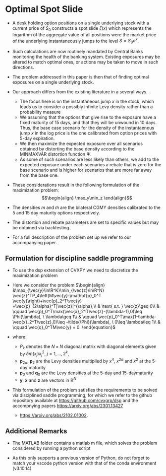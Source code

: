 # Optimal Spot Slide

- A desk holding option positions on a single underlying stock with a current price of $S_0$ constructs a spot slide $\zeta(x)$ which represents the logarithm of the aggregate value of all positions were the market price of the underlying instantaneously jumps to the level $S=S_0e^x$.

- Such calculations are now routinely mandated by Central Banks monitoring the health of the banking system. Existing exposures may be altered to match optimal ones, or actions may be taken to move in such directions.

- The problem addressed in this paper is then that of finding optimal exposures on a single underlying stock.

- Our approach differs from the existing literature in a several ways.
  - The focus here is on the instantaneous jump $x$ in the stock, which leads us to consider a possibly infinite Levy density rather than a probability measure
  - We assuming that the options that give rise to the exposure have a fixed maturity of 15 days, and that they will be unwound in 10 days. Thus, the base case scenario for the density of the instantaenous jump $x$ in the log price is the one calibrated from option prices with 5-day expiration.
  - We then maximize the expected exposure over all scenarios obtained by distorting the base density according to the MINMAXVAR distortion function $\Psi$.
  - As some of such scenarios are less likely than others, we add to the expected exposure under each scenarios a rebate that is zero for the base scenario and is higher for scenarios that are more far away from the base one.

- These considerations result in the following formulation of the maximization problem:
  $$\begin{align}
    \max_y\min_z
  \end{align}$$
  
- The densities $m$ and $\tilde{m}$ are the bilateral CGMY densities calibrated to the 5 and 15 day maturity options respectively.  

- The distortion and rebate parameters are set to specific values but may be obtained via backtesting.

- For a full description of the problem set up we refer to our accompanying paper.

## Formulation for discipline saddle programming

- To use the dsp extension of CVXPY we need to discretize the maximization problem

- Here we consider the problem
  $\begin{align}
    &\max_{\vec{y}\in\R^K}\min_{\vec{z}\in\R^N} \vec{z}^TP_4\left(M\vec{y}-\mathbf{p}_0^T \vec{y}\right)+\vec{p}_2^T\vec{y} +\vec{p}_{2\alpha}^T|\vec{z}|^{\alpha},\\
    & \text{ s.t. } \vec{z}\geq 0\\
    & \qquad \vec{p}_0^T\max(\vec{x}_2^T\vec{z}-(\lambda-1),0)\leq \Phi(\lambda), \ \lambda\geq 1\\
    & \qquad \vec{p}_0^T\max(1-\lambda-\vec{x}_2^T\vec{z},0)\leq -\tilde{\Phi}(\lambda), \ 0\leq \lambda\leq 1\\
    & \qquad \vec{q}_0^TM\vec{y} = 0.
  \end{equation}$
- where:
  - $P_k$ denotes the $N\times N$ diagonal matrix with diagonal elements given by $\delta m(x_j)x_j^2$, $j=1,...,2^k$,
  - $\mathbf{p}_{2\alpha}$, $\mathbf{p}_{2}$ are the Levy densities multiplied by $x^4$, $x^{2\alpha}$ and $x^2$ at the 5-day maturity
  - $\mathbf{p}_0$ and $\mathbf{q}_0$ are the Levy densities at the 5-day and 15-daymaturity
  - $\mathbf{y}$, $\mathbf{x}$ and $\mathbf{z}$ are vectors in $\mathbb{R}^{N}$
- This formulation of the problem satisfies the requirements to be solved via disciplined saddle programming, for which we refer to the github repository available at <https://github.com/cvxgrp/dsp> and the accompnying papers <https://arxiv.org/abs/2301.13427>
  - <https://arxiv.org/abs/2102.01002>.

## Additional Remarks

- The MATLAB folder contains a matlab m file, which solves the problem considered by running a python script

- As this only supports a previous version of Python, do not forget to match your vscode python version with that of the conda environment (v3.10.14)
